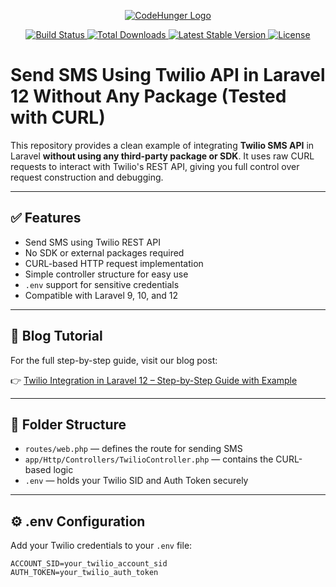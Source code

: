 <p align="center">
    <a href="https://www.codehunger.in" target="_blank">
        <img src="https://www.codehunger.in/assets/image/logo.png" alt="CodeHunger Logo">
    </a>
</p>

<p align="center">
    <a href="https://github.com/codehunger-team/twilio-api-integration-laravel/actions">
        <img src="https://github.com/codehunger-team/twilio-api-integration-laravel/workflows/tests/badge.svg" alt="Build Status">
    </a>
    <a href="https://packagist.org/packages/twilio/sdk">
        <img src="https://img.shields.io/packagist/dt/twilio/sdk" alt="Total Downloads">
    </a>
    <a href="https://packagist.org/packages/twilio/sdk">
        <img src="https://img.shields.io/packagist/v/twilio/sdk" alt="Latest Stable Version">
    </a>
    <a href="https://packagist.org/packages/twilio/sdk">
        <img src="https://img.shields.io/packagist/l/twilio/sdk" alt="License">
    </a>
</p>

# Send SMS Using Twilio API in Laravel 12 Without Any Package (Tested with CURL)

This repository provides a clean example of integrating **Twilio SMS API** in Laravel **without using any third-party package or SDK**. It uses raw CURL requests to interact with Twilio's REST API, giving you full control over request construction and debugging.

---

## ✅ Features

- Send SMS using Twilio REST API
- No SDK or external packages required
- CURL-based HTTP request implementation
- Simple controller structure for easy use
- `.env` support for sensitive credentials
- Compatible with Laravel 9, 10, and 12

---

## 📖 Blog Tutorial

For the full step-by-step guide, visit our blog post:

👉 [Twilio Integration in Laravel 12 – Step-by-Step Guide with Example](https://www.codehunger.in/blog/twilio-integration-in-laravel-12-step-by-step-guide-with-example)

---

## 🧾 Folder Structure

- `routes/web.php` — defines the route for sending SMS  
- `app/Http/Controllers/TwilioController.php` — contains the CURL-based logic  
- `.env` — holds your Twilio SID and Auth Token securely  

---

## ⚙️ .env Configuration

Add your Twilio credentials to your `.env` file:

```env
ACCOUNT_SID=your_twilio_account_sid
AUTH_TOKEN=your_twilio_auth_token
